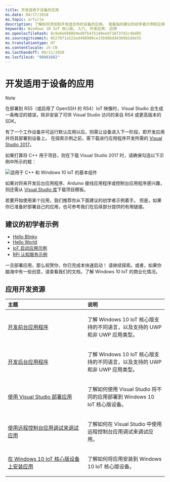 ```yaml
---
title: 开发适用于设备的应用
ms.date: 04/17/2018
ms.topic: article
description: 了解如何添加和开发适合你的设备的应用。 查看指向建议的初学者示例和应用开发资源的链接。
keywords: Windows 10 IoT 核心版, 入门, 开发应用, 应用
ms.openlocfilehash: 8c8e6e6988b9ed0fb475140ee9716f37d2c4bd05
ms.sourcegitcommit: 05278f1a522ed498900ce15b98bdd4389b5dde55
ms.translationtype: HT
ms.contentlocale: zh-CN
ms.lasthandoff: 08/11/2020
ms.locfileid: "88081682"
---
```

# <a name="develop-an-app-for-your-device"></a>开发适用于设备的应用

> [!NOTE]
> 在部署到 RS5（或启用了 OpenSSH 的 RS4）IoT 映像时，Visual Studio 会生成一条晦涩的错误，除非安装了可供 Visual Studio 访问的来自 RS4 或更高版本的 SDK。

有了一个工作设备并可运行默认应用以后，则需让设备进入下一阶段，即开发应用并将其部署到设备上。 在探索示例之前，需下载进行应用程序开发所需的 [Visual Studio 2017](https://www.visualstudio.com/downloads/)。

如果打算将 C++ 用于项目，则在下载 Visual Studio 2017 时，请确保勾选以下示例中所示的框：

![适用于 C++ 和 Windows 10 IoT 的基本组件](../../media/DevelopApp/VS-CPP.jpg)

如果对将来开发后台应用程序、Arduino 接线应用程序或控制台应用程序感兴趣，则还需从 [Visual Studio 库](https://marketplace.visualstudio.com/items?itemName=MicrosoftIoT.WindowsIoTCoreProjectTemplatesforVS15)下载项目模板。


若要开始使用某个应用，我们推荐你从下面建议的初学者示例着手。 但是，如果你已准备好部署自己的应用，也可参考我们在后续部分提供的有用链接。

## <a name="suggested-starter-samples"></a>建议的初学者示例

* [Hello Blinky](https://github.com/Microsoft/Windows-iotcore-samples/tree/develop/Samples/HelloBlinky)
* [Hello World](https://github.com/Microsoft/Windows-iotcore-samples/tree/develop/Samples/HelloWorld)
* [IoT 启动应用示例](https://github.com/Microsoft/Windows-iotcore-samples/tree/develop/Samples/IoTStartApp)
* [RPi 认知服务示例](https://github.com/Microsoft/Windows-iotcore-samples/tree/develop/Samples/RPiCognitiveService) 



一旦部署应用，那么祝贺你，你已完成本快速启动！ 请继续探索。或者，如果你脑海中有一些创意，请查看我们的文档，了解 Windows 10 IoT 的商业化情况。 

## <a name="app-development-resources"></a>应用开发资源

<table>
<colgroup>
<col width="50%" />
<col width="50%" />
</colgroup>
<thead>
<tr class="header">
<th align="left">主题</th>
<th align="left">说明</th>
</tr>
</thead>
<tbody>

<tr class="odd">
<td align="left"><p><a href="../../develop-your-app/buildingappsforiotcore.md" data-raw-source="[Developing foreground applications](../../develop-your-app/buildingappsforiotcore.md)">开发前台应用程序</a></p></td>
<td align="left"><p>了解 Windows 10 IoT 核心版支持的不同语言，以及支持的 UWP 和非 UWP 应用类型。</p></td>
</tr>

<tr class="odd">
<td align="left"><p><a href="../../develop-your-app/backgroundapplications.md" data-raw-source="[Developing background applications](../../develop-your-app/backgroundapplications.md)">开发后台应用程序</a></p></td>
<td align="left"><p>了解 Windows 10 IoT 核心版支持的不同语言，以及支持的 UWP 和非 UWP 应用类型。</p></td>
</tr>

<tr class="odd">
<td align="left"><p><a href="../../develop-your-app/appdeployment.md" data-raw-source="[Deploy an App with Visual Studio](../../develop-your-app/appdeployment.md)">使用 Visual Studio 部署应用</a></p></td>
<td align="left"><p>了解如何使用 Visual Studio 将不同的应用部署到 Windows 10 IoT 核心版设备。</p></td>
</tr>

<tr class="odd">
<td align="left"><p><a href="../../develop-your-app/remotedebugging.md" data-raw-source="[Debug your app using Remote Console App Debugging](../../develop-your-app/remotedebugging.md)">使用远程控制台应用调试来调试应用</a></p></td>
<td align="left"><p>了解如何在 Visual Studio 中使用远程控制台应用调试来调试应用。</p></td>
</tr>

<tr class="odd">
<td align="left"><p><a href="../../develop-your-app/appinstaller.md" data-raw-source="[Install your app on your Windows 10 IoT Core device](../../develop-your-app/appinstaller.md)">在 Windows 10 IoT 核心版设备上安装应用</a></p></td>
<td align="left"><p>了解如何将应用安装到 Windows 10 IoT 核心版设备。</p></td>
</tr>

</tbody>
</table>
